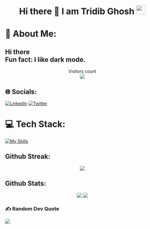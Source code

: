 <h1 align="center">Hi there 👋 I am  Tridib Ghosh  <img src="https://emoji.slack-edge.com/T0172CCPGUW/party-blob/d7253707fa13e9ee.gif" width="30"/></h1>

# 💫 About Me:
<h2>Hi there <br> Fun fact: I like dark mode.</h2>

<p align="center"> 
  Visitors count<br>
  <img src="https://profile-counter.glitch.me/Tridib11/count.svg" />
</p>


## 🌐 Socials:
[![LinkedIn](https://img.shields.io/badge/LinkedIn-%230077B5.svg?logo=linkedin&logoColor=white)](https://www.linkedin.com/in/tridib-ghosh-5771b3211/) [![Twitter](https://img.shields.io/badge/Twitter-%231DA1F2.svg?logo=Twitter&logoColor=white)](https://twitter.com/TridibGhosh_) 

# 💻 Tech Stack:
[![My Skills](https://skillicons.dev/icons?i=aws,gcp,azure,react,bash,java,c,cpp,html,css,docker,python,javascript,express,kotlin,linux,mysql,nodejs,mongodb&perline=15)](https://skillicons.dev)

## **Github Streak:**
<p align = "center">
  <img src = "https://github-readme-streak-stats.herokuapp.com/?user=Tridib11&line_height=40&theme=dark">
</p>

## **Github Stats:**
<p align="center">
  
  <img src="https://github-readme-stats.vercel.app/api?username=Tridib11&hide=stars&show_icons=true&line_height=48&theme=dark">
  <img src="https://github-readme-stats.vercel.app/api/top-langs/?username=Tridib11&count_private=true&line_height=40&theme=dark">

</p>

### ✍️ Random Dev Quote
![](https://quotes-github-readme.vercel.app/api?type=horizontal&theme=radical)

<!-- Proudly created with GPRM ( https://gprm.itsvg.in ) -->
